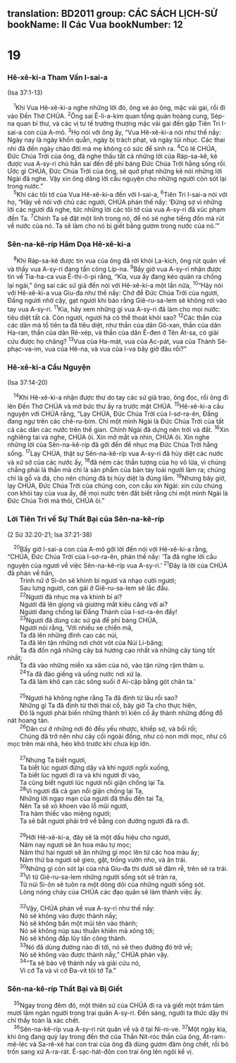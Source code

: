translation: BD2011
group: CÁC SÁCH LỊCH-SỬ
bookName: II Các Vua 
bookNumber: 12
-------

<div class="title"><h1>19</h1><h3>Hê-xê-ki-a Tham Vấn I-sai-a</h3><p>(Isa 37:1-13)</p></div>
<span class="verse 2vua_19_1"> <sup>1</sup>Khi Vua Hê-xê-ki-a nghe những lời đó, ông xé áo ông, mặc vải gai, rồi đi vào Ðền Thờ CHÚA. </span>
<span class="verse 2vua_19_2"><sup>2</sup>Ông sai Ê-li-a-kim quan tổng quản hoàng cung, Sép-na quan bí thư, và các vị tư tế trưởng thượng mặc vải gai đến gặp Tiên Tri I-sai-a con của A-mô. </span>
<span class="verse 2vua_19_3"><sup>3</sup>Họ nói với ông ấy, “Vua Hê-xê-ki-a nói như thế nầy: Ngày nay là ngày khốn quẫn, ngày bị trách phạt, và ngày tủi nhục. Các thai nhi đã đến ngày chào đời mà mẹ không có sức để sinh ra. </span>
<span class="verse 2vua_19_4"><sup>4</sup>Có lẽ CHÚA, Ðức Chúa Trời của ông, đã nghe thấu tất cả những lời của Ráp-sa-kê, kẻ được vua A-sy-ri chủ hắn sai đến để phỉ báng Ðức Chúa Trời hằng sống rồi. Ước gì CHÚA, Ðức Chúa Trời của ông, sẽ quở phạt những kẻ nói những lời Ngài đã nghe. Vậy xin ông dâng lời cầu nguyện cho những người còn sót lại trong nước.”<br/></span>
<span class="verse 2vua_19_5"> <sup>5</sup>Khi các tôi tớ của Vua Hê-xê-ki-a đến với I-sai-a, </span>
<span class="verse 2vua_19_6"><sup>6</sup>Tiên Tri I-sai-a nói với họ, “Hãy về nói với chủ các ngươi, CHÚA phán thế nầy: ‘Ðừng sợ vì những lời các ngươi đã nghe, tức những lời các tôi tớ của vua A-sy-ri đã xúc phạm đến Ta. </span>
<span class="verse 2vua_19_7"><sup>7</sup>Chính Ta sẽ đặt một linh trong nó, để nó sẽ nghe tiếng đồn mà rút về nước của nó. Ta sẽ làm cho nó bị giết bằng gươm trong nước của nó.’”<br/></span>
<div class="title"><h3>Sên-na-kê-ríp Hăm Dọa Hê-xê-ki-a</h3></div>
<span class="verse 2vua_19_8"> <sup>8</sup>Khi Ráp-sa-kê được tin vua của ông đã rời khỏi La-kích, ông rút quân về và thấy vua A-sy-ri đang tấn công Líp-na. </span>
<span class="verse 2vua_19_9"><sup>9</sup>Bấy giờ vua A-sy-ri nhận được tin về Tia-ha-ca vua Ê-thi-ô-pi rằng, “Kìa, vua ấy đang kéo quân ra chống lại ngài,” ông sai các sứ giả đến nói với Hê-xê-ki-a một lần nữa, </span>
<span class="verse 2vua_19_10"><sup>10</sup>“Hãy nói với Hê-xê-ki-a vua Giu-đa như thế nầy: Chớ để Ðức Chúa Trời của ngươi, Ðấng ngươi nhờ cậy, gạt ngươi khi bảo rằng Giê-ru-sa-lem sẽ không rơi vào tay vua A-sy-ri. </span>
<span class="verse 2vua_19_11"><sup>11</sup>Kìa, hãy xem những gì vua A-sy-ri đã làm cho mọi nước: tiêu diệt tất cả. Còn ngươi, ngươi há có thể thoát khỏi sao? </span>
<span class="verse 2vua_19_12"><sup>12</sup>Các thần của các dân mà tổ tiên ta đã tiêu diệt, như thần của dân Gô-xan, thần của dân Ha-ran, thần của dân Rê-xép, và thần của dân Ê-đen ở Tên Át-sa, có giải cứu được họ chăng? </span>
<span class="verse 2vua_19_13"><sup>13</sup>Vua của Ha-mát, vua của Ạc-pát, vua của Thành Sê-phạc-va-im, vua của Hê-na, và vua của I-va bây giờ đâu rồi?”<br/></span>
<div class="title"><h3>Hê-xê-ki-a Cầu Nguyện</h3><p>(Isa 37:14-20)</p></div>
<span class="verse 2vua_19_14"> <sup>14</sup>Khi Hê-xê-ki-a nhận được thư do tay các sứ giả trao, ông đọc, rồi ông đi lên Ðền Thờ CHÚA và mở bức thư ấy ra trước mặt CHÚA. </span>
<span class="verse 2vua_19_15"><sup>15</sup>Hê-xê-ki-a cầu nguyện với CHÚA rằng, “Lạy CHÚA, Ðức Chúa Trời của I-sơ-ra-ên, Ðấng đang ngự trên các chê-ru-bim. Chỉ một mình Ngài là Ðức Chúa Trời của tất cả các dân các nước trên thế gian. Chính Ngài đã dựng nên trời và đất. </span>
<span class="verse 2vua_19_16"><sup>16</sup>Xin nghiêng tai và nghe, CHÚA ôi. Xin mở mắt và nhìn, CHÚA ôi. Xin nghe những lời của Sên-na-kê-ríp đã gởi đến để nhục mạ Ðức Chúa Trời hằng sống. </span>
<span class="verse 2vua_19_17"><sup>17</sup>Lạy CHÚA, thật sự Sên-na-kê-ríp vua A-sy-ri đã hủy diệt các nước và xứ sở của các nước ấy, </span>
<span class="verse 2vua_19_18"><sup>18</sup>đã ném các thần tượng của họ vô lửa, vì chúng chẳng phải là thần mà chỉ là sản phẩm của bàn tay loài người làm ra; chúng chỉ là gỗ và đá, cho nên chúng đã bị hủy diệt là đúng lắm. </span>
<span class="verse 2vua_19_19"><sup>19</sup>Nhưng bây giờ, lạy CHÚA, Ðức Chúa Trời của chúng con, con cầu xin Ngài: xin cứu chúng con khỏi tay của vua ấy, để mọi nước trên đất biết rằng chỉ một mình Ngài là Ðức Chúa Trời mà thôi, CHÚA ôi.”<br/></span>
<div class="title"><h3>Lời Tiên Tri về Sự Thất Bại của Sên-na-kê-ríp</h3><p>(2 Sử 32:20-21; Isa 37:21-38)</p></div>
<span class="verse 2vua_19_20"> <sup>20</sup>Bấy giờ I-sai-a con của A-mô gởi lời đến nói với Hê-xê-ki-a rằng, “CHÚA, Ðức Chúa Trời của I-sơ-ra-ên, phán thế nầy: ‘Ta đã nghe lời cầu nguyện của ngươi về việc Sên-na-kê-ríp vua A-sy-ri.’ </span>
<span class="verse 2vua_19_21"><sup>21</sup>Ðây là lời của CHÚA đã phán về hắn,<br/>  Trinh nữ ở Si-ôn sẽ khinh bỉ ngươi và nhạo cười ngươi;<br/>  Sau lưng ngươi, con gái ở Giê-ru-sa-lem sẽ lắc đầu.<br/></span>
<span class="verse 2vua_19_22">  <sup>22</sup>Ngươi đã nhục mạ và khinh bỉ ai?<br/>  Ngươi đã lên giọng và giương mắt kiêu căng với ai?<br/>  Ngươi đang chống lại Ðấng Thánh của I-sơ-ra-ên đấy!<br/></span>
<span class="verse 2vua_19_23">  <sup>23</sup>Ngươi đã dùng các sứ giả để phỉ báng CHÚA,<br/>  Ngươi nói rằng, ‘Với nhiều xe chiến mã,<br/>  Ta đã lên những đỉnh cao các núi,<br/>  Ta đã lên tận những nơi chót vót của Núi Li-băng;<br/>  Ta đã đốn ngã những cây bá hương cao nhất và những cây tùng tốt nhất;<br/>  Ta đã vào những miền xa xăm của nó, vào tận rừng rậm thâm u.<br/></span>
<span class="verse 2vua_19_24">  <sup>24</sup>Ta đã đào giếng và uống nước nơi xứ lạ.<br/>  Ta đã làm khô cạn các sông suối ở Ai-cập bằng gót chân ta.’<br/><br/></span>
<span class="verse 2vua_19_25">  <sup>25</sup>Ngươi há không nghe rằng Ta đã định từ lâu rồi sao?<br/>  Những gì Ta đã định từ thời thái cổ, bây giờ Ta cho thực hiện,<br/>  Ðó là ngươi phải biến những thành trì kiên cố ấy thành những đống đổ nát hoang tàn.<br/></span>
<span class="verse 2vua_19_26">  <sup>26</sup>Dân cư ở những nơi đó đều yếu nhược, khiếp sợ, và bối rối;<br/>  Chúng đã trở nên như cây cối ngoài đồng, như cỏ non mới mọc, như cỏ mọc trên mái nhà, héo khô trước khi chưa kịp lớn.<br/><br/></span>
<span class="verse 2vua_19_27">  <sup>27</sup>Nhưng Ta biết ngươi,<br/>  Ta biết lúc ngươi đứng dậy và khi ngươi ngồi xuống,<br/>  Ta biết lúc ngươi đi ra và khi ngươi đi vào,<br/>  Ta cũng biết ngươi lúc ngươi nổi giận chống lại Ta.<br/></span>
<span class="verse 2vua_19_28">  <sup>28</sup>Vì ngươi đã cả gan nổi giận chống lại Ta,<br/>  Những lời ngạo mạn của ngươi đã thấu đến tai Ta,<br/>  Nên Ta sẽ xỏ khoen vào lỗ mũi ngươi,<br/>  Tra hàm thiếc vào miệng ngươi;<br/>  Ta sẽ bắt ngươi phải trở về bằng con đường ngươi đã ra đi.<br/><br/></span>
<span class="verse 2vua_19_29">  <sup>29</sup>Hỡi Hê-xê-ki-a, đây sẽ là một dấu hiệu cho ngươi,<br/>  Năm nay ngươi sẽ ăn hoa màu tự mọc;<br/>  Năm thứ hai ngươi sẽ ăn những gì mọc lên từ các hoa màu ấy;<br/>  Năm thứ ba ngươi sẽ gieo, gặt, trồng vườn nho, và ăn trái.<br/></span>
<span class="verse 2vua_19_30">  <sup>30</sup>Những gì còn sót lại của nhà Giu-đa thì dưới sẽ đâm rễ, trên sẽ ra trái.<br/></span>
<span class="verse 2vua_19_31">  <sup>31</sup>Vì từ Giê-ru-sa-lem những người sống sót sẽ tràn ra,<br/>  Từ núi Si-ôn sẽ tuôn ra một dòng dõi của những người sống sót.<br/>  Lòng nóng cháy của CHÚA các đạo quân sẽ làm thành việc ấy.<br/><br/></span>
<span class="verse 2vua_19_32">  <sup>32</sup>Vậy, CHÚA phán về vua A-sy-ri như thế nầy: <br/>  Nó sẽ không vào được thành nầy;<br/>  Nó sẽ không bắn một mũi tên vào thành;<br/>  Nó sẽ không núp sau thuẫn khiên mà xông tới;<br/>  Nó sẽ không đắp lũy tấn công thành.<br/></span>
<span class="verse 2vua_19_33">  <sup>33</sup>Nó đã dùng đường nào đi tới, nó sẽ theo đường đó trở về;<br/>  Nó sẽ không vào được thành nầy,” CHÚA phán vậy.<br/></span>
<span class="verse 2vua_19_34">  <sup>34</sup>“Ta sẽ bảo vệ thành nầy và giải cứu nó,<br/>  Vì cớ Ta và vì cớ Ða-vít tôi tớ Ta.”<br/></span>
<div class="title"><h3>Sên-na-kê-ríp Thất Bại và Bị Giết</h3></div>
<span class="verse 2vua_19_35"> <sup>35</sup>Ngay trong đêm đó, một thiên sứ của CHÚA đi ra và giết một trăm tám mươi lăm ngàn người trong trại quân A-sy-ri. Ðến sáng, người ta thức dậy thì chỉ thấy toàn là xác chết.<br/></span>
<span class="verse 2vua_19_36"> <sup>36</sup>Sên-na-kê-ríp vua A-sy-ri rút quân về và ở tại Ni-ni-ve. </span>
<span class="verse 2vua_19_37"><sup>37</sup>Một ngày kia, khi ông đang quỳ lạy trong đền thờ của Thần Nít-róc thần của ông, Át-ram-mê-léc và Sa-rê-xê hai con trai của ông đã dùng gươm đâm ông chết, rồi bỏ trốn sang xứ A-ra-rát. Ê-sạc-hát-đôn con trai ông lên ngôi kế vị.<br/></span>
